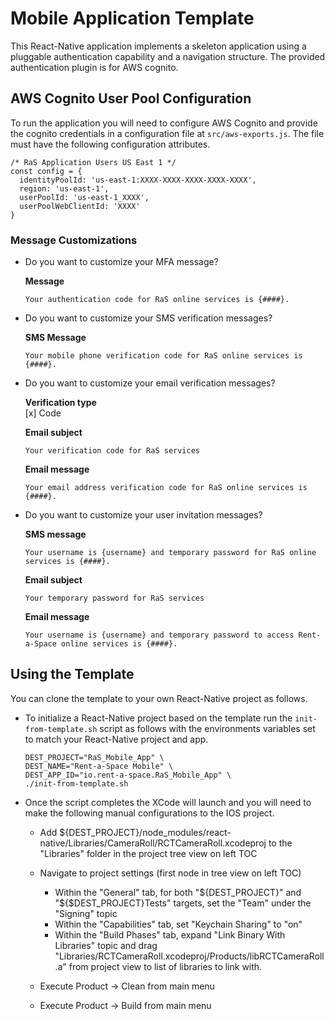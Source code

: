 # Mobile Application Template

This React-Native application implements a skeleton application using a pluggable authentication capability and a navigation structure. The provided authentication plugin is for AWS cognito.

## AWS Cognito User Pool Configuration

To run the application you will need to configure AWS Cognito and provide the cognito credentials in a configuration file at `src/aws-exports.js`. The file must have the following configuration attributes.

```
/* RaS Application Users US East 1 */
const config = {
  identityPoolId: 'us-east-1:XXXX-XXXX-XXXX-XXXX-XXXX',
  region: 'us-east-1',
  userPoolId: 'us-east-1_XXXX',
  userPoolWebClientId: 'XXXX'
}
```

### Message Customizations

* Do you want to customize your MFA message?

  **Message**
  ```
  Your authentication code for RaS online services is {####}.
  ```

* Do you want to customize your SMS verification messages?

  **SMS Message**
  ```
  Your mobile phone verification code for RaS online services is {####}.
  ```

* Do you want to customize your email verification messages?

  **Verification type**\
  [x] Code

  **Email subject**
  ```
  Your verification code for RaS services
  ```

  **Email message**
  ```
  Your email address verification code for RaS online services is {####}.
  ```

* Do you want to customize your user invitation messages?

  **SMS message**
  ```
  Your username is {username} and temporary password for RaS online services is {####}.
  ```

  **Email subject**
  ```
  Your temporary password for RaS services
  ```

  **Email message**
  ```
  Your username is {username} and temporary password to access Rent-a-Space online services is {####}.
  ```

## Using the Template

You can clone the template to your own React-Native project as follows.

* To initialize a React-Native project based on the template run the `init-from-template.sh` script as follows with the environments variables set to match your React-Native project and app.

  ```
  DEST_PROJECT="RaS_Mobile_App" \
  DEST_NAME="Rent-a-Space Mobile" \
  DEST_APP_ID="io.rent-a-space.RaS_Mobile_App" \
  ./init-from-template.sh
  ```

* Once the script completes the XCode will launch and you will need to make the following manual configurations to the IOS project.

  * Add ${DEST_PROJECT}/node_modules/react-native/Libraries/CameraRoll/RCTCameraRoll.xcodeproj to 
    the "Libraries" folder in the project tree view on left TOC

  * Navigate to project settings (first node in tree view on left TOC)
    - Within the "General" tab, for both "${DEST_PROJECT}" and "${$DEST_PROJECT}Tests" targets, 
      set the "Team" under the "Signing" topic
    - Within the "Capabilities" tab, set "Keychain Sharing" to "on"
    - Within the "Build Phases" tab, expand "Link Binary With Libraries" topic and drag
      "Libraries/RCTCameraRoll.xcodeproj/Products/libRCTCameraRoll.a" from project view to
      list of libraries to link with.
 
  * Execute Product -> Clean from main menu
 
  * Execute Product -> Build from main menu
